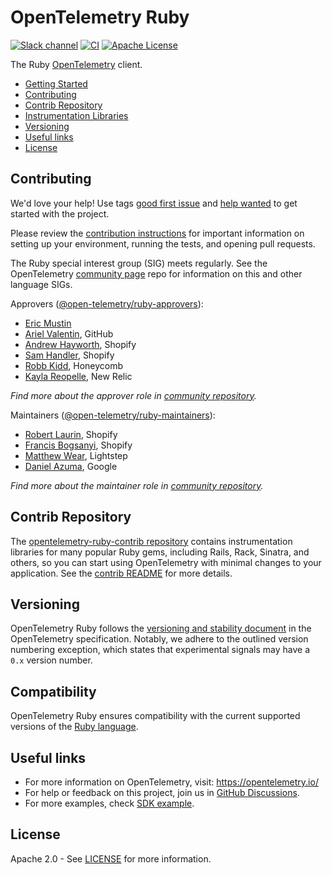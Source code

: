 # OpenTelemetry Ruby

[![Slack channel][slack-image]][slack-url]
[![CI][ci-image]][ci-image]
[![Apache License][license-image]][license-image]

The Ruby [OpenTelemetry](https://opentelemetry.io/) client.

- [Getting Started][getting-started]
- [Contributing](#contributing)
- [Contrib Repository](#contrib-repository)
- [Instrumentation Libraries][contrib-instrumentations]
- [Versioning](#versioning)
- [Useful links](#useful-links)
- [License](#license)

## Contributing

We'd love your help! Use tags [good first issue][issues-good-first-issue] and
[help wanted][issues-help-wanted] to get started with the project.

Please review the [contribution instructions](CONTRIBUTING.md) for important
information on setting up your environment, running the tests, and opening pull
requests.

The Ruby special interest group (SIG) meets regularly. See the OpenTelemetry
[community page][ruby-sig] repo for information on this and other language SIGs.

Approvers ([@open-telemetry/ruby-approvers](https://github.com/orgs/open-telemetry/teams/ruby-approvers)):

- [Eric Mustin](https://github.com/ericmustin)
- [Ariel Valentin](https://github.com/arielvalentin), GitHub
- [Andrew Hayworth](https://github.com/ahayworth), Shopify
- [Sam Handler](https://github.com/plantfansam), Shopify
- [Robb Kidd](https://github.com/robbkidd), Honeycomb
- [Kayla Reopelle](https://github.com/kaylareopelle), New Relic

*Find more about the approver role in [community repository](https://github.com/open-telemetry/community/blob/master/community-membership.md#approver).*

Maintainers ([@open-telemetry/ruby-maintainers](https://github.com/orgs/open-telemetry/teams/ruby-maintainers)):

- [Robert Laurin](https://github.com/robertlaurin), Shopify
- [Francis Bogsanyi](https://github.com/fbogsany), Shopify
- [Matthew Wear](https://github.com/mwear), Lightstep
- [Daniel Azuma](https://github.com/dazuma), Google

*Find more about the maintainer role in [community repository](https://github.com/open-telemetry/community/blob/master/community-membership.md#maintainer).*

## Contrib Repository

The [opentelemetry-ruby-contrib repository][contrib-repo] contains instrumentation libraries for many popular Ruby gems, including Rails, Rack, Sinatra, and others, so you can start using OpenTelemetry with minimal changes to your application. See the [contrib README][contrib-repo] for more details.

## Versioning

OpenTelemetry Ruby follows the [versioning and stability document][otel-versioning] in the OpenTelemetry specification. Notably, we adhere to the outlined version numbering exception, which states that experimental signals may have a `0.x` version number.

## Compatibility

OpenTelemetry Ruby ensures compatibility with the current supported versions of
the [Ruby language](https://www.ruby-lang.org/en/downloads/branches/).

## Useful links

- For more information on OpenTelemetry, visit: <https://opentelemetry.io/>
- For help or feedback on this project, join us in [GitHub Discussions][discussions-url].
- For more examples, check [SDK example][examples-github].

## License

Apache 2.0 - See [LICENSE][license-url] for more information.

[ci-image]: https://github.com/open-telemetry/opentelemetry-ruby/workflows/CI/badge.svg?event=push
[contrib-repo]: https://github.com/open-telemetry/opentelemetry-ruby-contrib
[contrib-instrumentations]: https://github.com/open-telemetry/opentelemetry-ruby-contrib/tree/main/instrumentation
[examples-github]: https://github.com/open-telemetry/opentelemetry-ruby/tree/main/examples
[getting-started]: https://opentelemetry.io/docs/languages/ruby/
[issues-good-first-issue]: https://github.com/open-telemetry/opentelemetry-ruby/issues?q=is%3Aissue+is%3Aopen+label%3A%22good+first+issue%22
[issues-help-wanted]: https://github.com/open-telemetry/opentelemetry-ruby/issues?q=is%3Aissue+is%3Aopen+label%3A%22help+wanted%22
[license-image]: https://img.shields.io/badge/license-Apache_2.0-green.svg?style=flat
[license-url]: https://github.com/open-telemetry/opentelemetry-ruby/blob/main/LICENSE
[ruby-sig]: https://github.com/open-telemetry/community#ruby-sig
[slack-image]: https://img.shields.io/badge/slack-@cncf/otel/ruby-brightgreen.svg?logo=slack
[slack-url]: https://cloud-native.slack.com/archives/C01NWKKMKMY
[discussions-url]: https://github.com/open-telemetry/opentelemetry-ruby/discussions
[otel-versioning]: https://github.com/open-telemetry/opentelemetry-specification/blob/main/specification/versioning-and-stability.md
